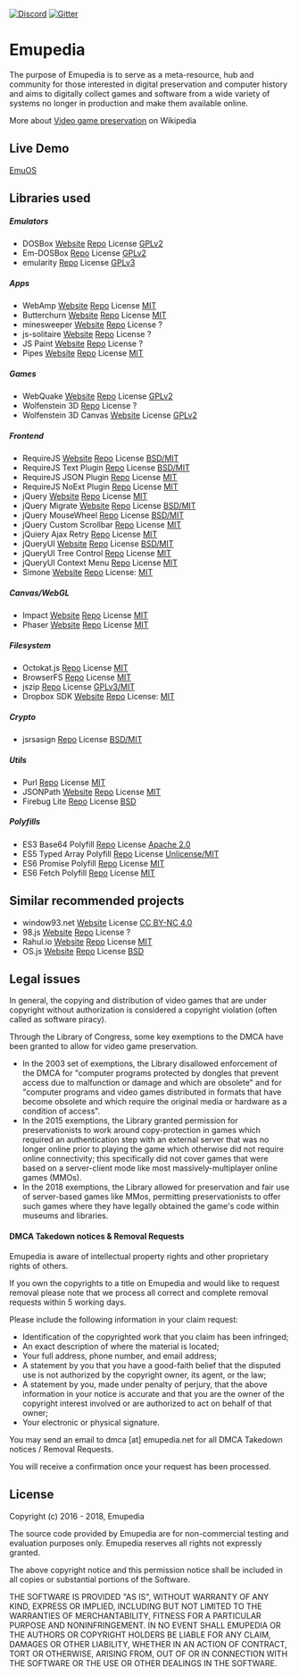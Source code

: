 [![Discord](https://img.shields.io/discord/510149138491506688.svg)](https://discord.gg/nAXSsRJ)
[![Gitter](https://img.shields.io/gitter/room/nwjs/nw.js.svg)](https://gitter.im/Emupedia/Lobby)
# Emupedia

The purpose of Emupedia is to serve as a meta-resource, hub and community for those interested in digital preservation and computer history and aims to digitally collect games and software from a wide variety of systems no longer in production and make them available online.

More about [Video game preservation](https://en.wikipedia.org/wiki/Video_game_preservation) on Wikipedia

## Live Demo

[EmuOS](https://emupedia.net/beta/emuos)

## Libraries used

##### Emulators

* DOSBox [Website](https://www.dosbox.com) [Repo](https://sourceforge.net/projects/dosbox) License [GPLv2](https://sourceforge.net/projects/dosbox)
* Em-DOSBox [Repo](https://github.com/dreamlayers/em-dosbox) License [GPLv2](https://github.com/dreamlayers/em-dosbox/blob/em-dosbox-svn-sdl2/COPYING)
* emularity [Repo](https://github.com/db48x/emularity) License [GPLv3](https://github.com/db48x/emularity/blob/master/LICENSE)

##### Apps

* WebAmp [Website](https://webamp.org) [Repo](https://github.com/captbaritone/webamp) License [MIT](https://github.com/captbaritone/webamp/blob/master/LICENSE.txt)
* Butterchurn [Website](https://butterchurnviz.com) [Repo](https://github.com/jberg/butterchurn) License [MIT](https://github.com/jberg/butterchurn/blob/master/LICENSE)
* minesweeper [Website](http://jonziebell.com/minesweeper) [Repo](https://github.com/ziebelje/minesweeper) License ?
* js-solitaire [Website](http://radovanjanjic.com/js-solitaire) [Repo](https://github.com/uzi88/js-solitaire) License ?
* JS Paint [Website](https://jspaint.app) [Repo](https://github.com/1j01/jspaint) License ?
* Pipes [Website](https://1j01.github.io/pipes) [Repo](https://github.com/1j01/pipes) License [MIT](https://github.com/1j01/pipes/blob/master/LICENSE)

##### Games

* WebQuake [Website](https://webquake.quaddicted.com/Client/index.htm) [Repo](https://github.com/Triang3l/WebQuake) License [GPLv2](https://github.com/Triang3l/WebQuake/blob/master/GNU.md)
* Wolfenstein 3D [Repo](https://github.com/loadx/html5-wolfenstein3D) License ?
* Wolfenstein 3D Canvas [Website](http://users.atw.hu/wolf3d) License [GPLv2](http://users.atw.hu/wolf3d/COPYING.txt)

##### Frontend

* RequireJS [Website](https://requirejs.org) [Repo](https://github.com/requirejs/requirejs) License [BSD/MIT](https://github.com/requirejs/requirejs/blob/master/LICENSE)
* RequireJS Text Plugin [Repo](https://github.com/requirejs/text) License [BSD/MIT](https://github.com/requirejs/text/blob/master/LICENSE)
* RequireJS JSON Plugin [Repo](https://github.com/millermedeiros/requirejs-plugins) License [MIT](https://github.com/millermedeiros/requirejs-plugins/blob/master/LICENSE.txt)
* RequireJS NoExt Plugin [Repo](https://github.com/millermedeiros/requirejs-plugins) License [MIT](https://github.com/millermedeiros/requirejs-plugins/blob/master/LICENSE.txt)
* jQuery [Website](https://jquery.com) [Repo](https://github.com/jquery/jquery) License [MIT](https://github.com/jquery/jquery/blob/master/LICENSE.txt)
* jQuery Migrate [Website](https://jquery.com/upgrade-guide/3.0/#jquery-migrate-plugin) [Repo](https://github.com/jquery/jquery-migrate) License [BSD/MIT](https://github.com/jquery/jquery-migrate/blob/master/LICENSE.txt)
* jQuery MouseWheel [Repo](https://github.com/jquery/jquery-mousewheel) License [BSD/MIT](https://github.com/jquery/jquery-mousewheel/blob/master/LICENSE.txt)
* jQuery Custom Scrollbar [Repo](https://github.com/malihu/malihu-custom-scrollbar-plugin) License [MIT](https://github.com/malihu/malihu-custom-scrollbar-plugin/blob/master/LICENSE.txt)
* jQuiery Ajax Retry [Repo](https://github.com/johnkpaul/jquery-ajax-retry) License [MIT](https://github.com/johnkpaul/jquery-ajax-retry/blob/master/LICENSE-MIT)
* jQueryUI [Website](https://jqueryui.com) [Repo](https://github.com/jquery/jquery-ui) License [BSD/MIT](https://github.com/jquery/jquery-ui/blob/master/LICENSE.txt)
* jQueryUI Tree Control [Repo](https://github.com/tarunbatta/jqueryUiTreeControl) License [MIT](https://github.com/tarunbatta/jqueryUiTreeControl/blob/master/LICENSE.txt)
* jQueryUI Context Menu [Repo](https://github.com/mar10/jquery-ui-contextmenu) License [MIT](https://github.com/mar10/jquery-ui-contextmenu/blob/master/LICENSE.txt)
* Simone [Website](http://cezarykluczynski.github.io/simone/docs) [Repo](https://github.com/cezarykluczynski/simone) License: [MIT](https://github.com/cezarykluczynski/simone/blob/master/LICENSE.txt)

##### Canvas/WebGL

* Impact [Website](https://impactjs.com) [Repo](https://github.com/phoboslab/Impact) License [MIT](https://github.com/phoboslab/Impact/blob/master/LICENSE)
* Phaser [Website](https://phaser.io) [Repo](https://github.com/photonstorm/phaser) License [MIT](https://github.com/photonstorm/phaser/blob/master/license.txt)

##### Filesystem

* Octokat.js [Repo](https://github.com/philschatz/octokat.js) License [MIT](https://github.com/philschatz/octokat.js/blob/master/LICENSE.md)
* BrowserFS [Repo](https://github.com/jvilk/BrowserFS) License [MIT](https://github.com/jvilk/BrowserFS/blob/master/LICENSE)
* jszip [Repo](https://github.com/Stuk/jszip) License [GPLv3/MIT](https://github.com/Stuk/jszip/blob/master/LICENSE.markdown)
* Dropbox SDK [Website](https://www.dropbox.com) [Repo](https://github.com/dropbox/dropbox-sdk-js) License: [MIT](https://github.com/dropbox/dropbox-sdk-js/blob/master/LICENSE)

##### Crypto

* jsrsasign [Repo](https://github.com/kjur/jsrsasign) License [BSD/MIT](https://github.com/kjur/jsrsasign/blob/master/LICENSE.txt)

##### Utils

* Purl [Repo](https://github.com/allmarkedup/purl) License [MIT](https://github.com/allmarkedup/purl/blob/master/LICENSE)
* JSONPath [Website](https://goessner.net/articles/JsonPath) [Repo](https://code.google.com/archive/p/jsonpath) License [MIT](https://code.google.com/archive/p/jsonpath)
* Firebug Lite [Repo](https://github.com/firebug/firebug-lite) License [BSD](https://github.com/firebug/firebug-lite/blob/master/license.txt)

##### Polyfills

* ES3 Base64 Polyfill [Repo](https://github.com/davidchambers/Base64.js) License [Apache 2.0](https://github.com/davidchambers/Base64.js/blob/master/LICENSE)
* ES5 Typed Array Polyfill [Repo](https://github.com/inexorabletash/polyfill) License [Unlicense/MIT](https://github.com/inexorabletash/polyfill/blob/master/LICENSE.md)
* ES6 Promise Polyfill [Repo](https://github.com/stefanpenner/es6-promise) License [MIT](https://github.com/stefanpenner/es6-promise/blob/master/LICENSE)
* ES6 Fetch Polyfill [Repo](https://github.com/github/fetch) License [MIT](https://github.com/github/fetch/blob/master/LICENSE)

## Similar recommended projects

* window93.net [Website](https://windows93.net) License [CC BY-NC 4.0](https://windows93.net/#!/c/TOS.html)
* 98.js [Website](https://98.js.org) [Repo](https://github.com/1j01/98) License ?
* Rahul.io [Website](https://rahul.io) [Repo](https://github.com/lolstring/window98-html-css-js) License [MIT](https://github.com/lolstring/window98-html-css-js/blob/master/LICENSE)
* OS.js [Website](https://www.os-js.org) [Repo](https://github.com/os-js/OS.js) License [BSD](https://github.com/os-js/OS.js/blob/master/LICENSE)

## Legal issues

In general, the copying and distribution of video games that are under copyright without authorization is considered a copyright violation (often called as software piracy).

Through the Library of Congress, some key exemptions to the DMCA have been granted to allow for video game preservation. 

* In the 2003 set of exemptions, the Library disallowed enforcement of the DMCA for "computer programs protected by dongles that prevent access due to malfunction or damage and which are obsolete" and for "computer programs and video games distributed in formats that have become obsolete and which require the original media or hardware as a condition of access".
* In the 2015 exemptions, the Library granted permission for preservationists to work around copy-protection in games which required an authentication step with an external server that was no longer online prior to playing the game which otherwise did not require online connectivity; this specifically did not cover games that were based on a server-client mode like most massively-multiplayer online games (MMOs).
* In the 2018 exemptions, the Library allowed for preservation and fair use of server-based games like MMos, permitting preservationists to offer such games where they have legally obtained the game's code within museums and libraries.

#### DMCA Takedown notices & Removal Requests

Emupedia is aware of intellectual property rights and other proprietary rights of others.

If you own the copyrights to a title on Emupedia and would like to request removal please note that we process all correct and complete removal requests within 5 working days.

Please include the following information in your claim request:

* Identification of the copyrighted work that you claim has been infringed;
* An exact description of where the material is located;
* Your full address, phone number, and email address;
* A statement by you that you have a good-faith belief that the disputed use is not authorized by the copyright owner, its agent, or the law;
* A statement by you, made under penalty of perjury, that the above information in your notice is accurate and that you are the owner of the copyright interest involved or are authorized to act on behalf of that owner;
* Your electronic or physical signature.

You may send an email to dmca [at] emupedia.net for all DMCA Takedown notices / Removal Requests.

You will receive a confirmation once your request has been processed.

## License

Copyright (c) 2016 - 2018, Emupedia

The source code provided by Emupedia are for non-commercial testing and evaluation
purposes only. Emupedia reserves all rights not expressly granted.

The above copyright notice and this permission notice shall be included in
all copies or substantial portions of the Software.

THE SOFTWARE IS PROVIDED "AS IS", WITHOUT WARRANTY OF ANY KIND, EXPRESS OR
IMPLIED, INCLUDING BUT NOT LIMITED TO THE WARRANTIES OF MERCHANTABILITY,
FITNESS FOR A PARTICULAR PURPOSE AND NONINFRINGEMENT. IN NO EVENT SHALL
EMUPEDIA OR THE AUTHORS OR COPYRIGHT HOLDERS BE LIABLE FOR ANY CLAIM,
DAMAGES OR OTHER LIABILITY, WHETHER IN AN ACTION OF CONTRACT, TORT OR
OTHERWISE, ARISING FROM, OUT OF OR IN CONNECTION WITH THE SOFTWARE OR
THE USE OR OTHER DEALINGS IN THE SOFTWARE.